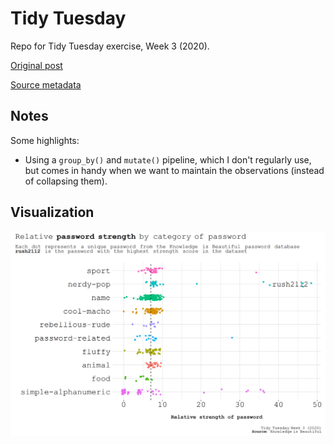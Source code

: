 # Tidy Tuesday
Repo for Tidy Tuesday exercise, Week 3 (2020).

[Original post](https://informationisbeautiful.net/visualizations/top-500-passwords-visualized/)

[Source metadata](https://github.com/rfordatascience/tidytuesday/blob/master/data/2020/2020-01-14/readme.md)

## Notes  

Some highlights:

*  Using a `group_by()` and `mutate()` pipeline, which I don't regularly use, but comes in handy when we want to maintain the observations (instead of collapsing them). 

## Visualization  

![](https://github.com/mrafa3/tidy_tuesday/blob/master/2020/week3/graphics/strength_viz.png)
